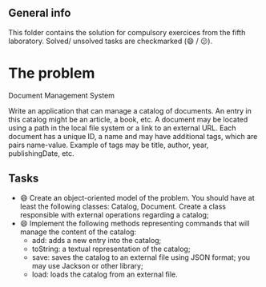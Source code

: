 ## General info
This folder contains the solution for compulsory exercices from the fifth laboratory. Solved/ unsolved tasks are checkmarked (:smile: / :confused:).

# The problem

Document Management System

Write an application that can manage a catalog of documents. An entry in this catalog might be an article, a book, etc.
A document may be located using a path in the local file system or a link to an external URL. Each document has a unique ID, a name and may have additional tags, which are pairs name-value. Example of tags may be title, author, year, publishingDate, etc.

## Tasks
  * :smile: Create an object-oriented model of the problem. You should have at least the following classes: Catalog, Document. Create a class responsible with external operations regarding a catalog;
  * :smile: Implement the following methods representing commands that will manage the content of the catalog:
      * add: adds a new entry into the catalog;
      * toString: a textual representation of the catalog;
      * save: saves the catalog to an external file using JSON format; you may use Jackson or other library;
      * load: loads the catalog from an external file.
